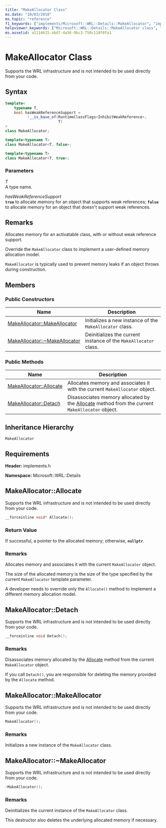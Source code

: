```yaml
---
title: "MakeAllocator Class"
ms.date: "10/03/2018"
ms.topic: "reference"
f1_keywords: ["implements/Microsoft::WRL::Details::MakeAllocator", "implements/Microsoft::WRL::Details::MakeAllocator::Allocate", "implements/Microsoft::WRL::Details::MakeAllocator::Detach", "implements/Microsoft::WRL::Details::MakeAllocator::MakeAllocator", "implements/Microsoft::WRL::Details::MakeAllocator::~MakeAllocator"]
helpviewer_keywords: ["Microsoft::WRL::Details::MakeAllocator class", "Microsoft::WRL::Details::MakeAllocator::Allocate method", "Microsoft::WRL::Details::MakeAllocator::Detach method", "Microsoft::WRL::Details::MakeAllocator::MakeAllocator, constructor", "Microsoft::WRL::Details::MakeAllocator::~MakeAllocator, destructor"]
ms.assetid: a1114615-abd7-4a56-9bc3-750c118f0fa1
---
```

# MakeAllocator Class

Supports the WRL infrastructure and is not intended to be used directly from your code.

## Syntax

```cpp
template<
    typename T,
    bool hasWeakReferenceSupport =
          !__is_base_of(RuntimeClassFlags<InhibitWeakReference>,
                        T)
>
class MakeAllocator;

template<typename T>
class MakeAllocator<T, false>;

template<typename T>
class MakeAllocator<T, true>;
```

### Parameters

*T*<br/>
A type name.

*hasWeakReferenceSupport*<br/>
**`true`** to allocate memory for an object that supports weak references; **`false`** to allocate memory for an object that doesn't support weak references.

## Remarks

Allocates memory for an activatable class, with or without weak reference support.

Override the `MakeAllocator` class to implement a user-defined memory allocation model.

`MakeAllocator` is typically used to prevent memory leaks if an object throws during construction.

## Members

### Public Constructors

Name                                                  | Description
----------------------------------------------------- | ----------------------------------------------------------------
[MakeAllocator::MakeAllocator](#makeallocator)        | Initializes a new instance of the `MakeAllocator` class.
[MakeAllocator::~MakeAllocator](#tilde-makeallocator) | Deinitializes the current instance of the `MakeAllocator` class.

### Public Methods

Name                                 | Description
------------------------------------ | -----------------------------------------------------------------------------------------------------------
[MakeAllocator::Allocate](#allocate) | Allocates memory and associates it with the current `MakeAllocator` object.
[MakeAllocator::Detach](#detach)     | Disassociates memory allocated by the [Allocate](#allocate) method from the current `MakeAllocator` object.

## Inheritance Hierarchy

`MakeAllocator`

## Requirements

**Header:** implements.h

**Namespace:** Microsoft::WRL::Details

## <a name="allocate"></a> MakeAllocator::Allocate

Supports the WRL infrastructure and is not intended to be used directly from your code.

```cpp
__forceinline void* Allocate();
```

### Return Value

If successful, a pointer to the allocated memory; otherwise, **`nullptr`**.

### Remarks

Allocates memory and associates it with the current `MakeAllocator` object.

The size of the allocated memory is the size of the type specified by the current `MakeAllocator` template parameter.

A developer needs to override only the `Allocate()` method to implement a different memory allocation model.

## <a name="detach"></a> MakeAllocator::Detach

Supports the WRL infrastructure and is not intended to be used directly from your code.

```cpp
__forceinline void Detach();
```

### Remarks

Disassociates memory allocated by the [Allocate](#allocate) method from the current `MakeAllocator` object.

If you call `Detach()`, you are responsible for deleting the memory provided by the `Allocate` method.

## <a name="makeallocator"></a> MakeAllocator::MakeAllocator

Supports the WRL infrastructure and is not intended to be used directly from your code.

```cpp
MakeAllocator();
```

### Remarks

Initializes a new instance of the `MakeAllocator` class.

## <a name="tilde-makeallocator"></a> MakeAllocator::~MakeAllocator

Supports the WRL infrastructure and is not intended to be used directly from your code.

```cpp
~MakeAllocator();
```

### Remarks

Deinitializes the current instance of the `MakeAllocator` class.

This destructor also deletes the underlying allocated memory if necessary.

